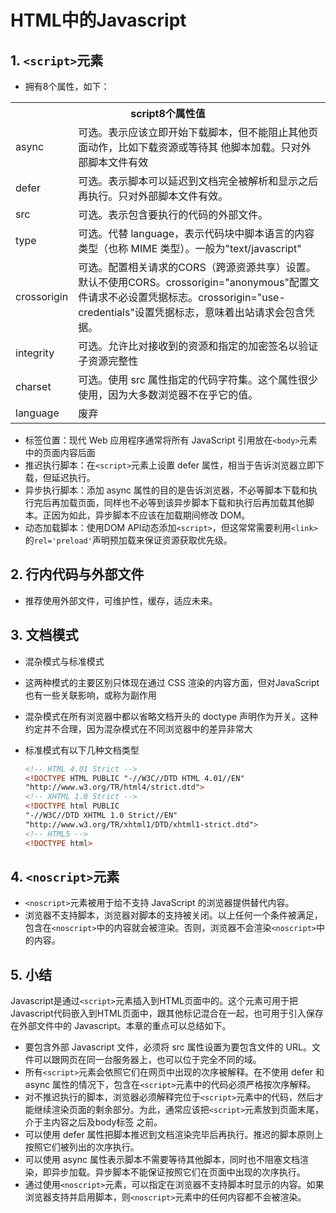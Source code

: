 # HTML中的Javascript

## 1. `<script>`元素

* 拥有8个属性，如下：
<table>
<tr>
    <th colspan="2" style="text-align:center">script8个属性值</th>
</tr>
<tr>
    <td>async</td>
    <td>可选。表示应该立即开始下载脚本，但不能阻止其他页面动作，比如下载资源或等待其
他脚本加载。只对外部脚本文件有效</td>
</tr>
<tr>
    <td>defer</td>
    <td>可选。表示脚本可以延迟到文档完全被解析和显示之后再执行。只对外部脚本文件有效。</td>
</tr>
<tr>
    <td>src</td>
    <td>可选。表示包含要执行的代码的外部文件。</td>
</tr>
<tr>
    <td>type</td>
    <td>可选。代替 language，表示代码块中脚本语言的内容类型（也称 MIME 类型）。一般为"text/javascript"</td>
</tr>
<tr>
    <td>crossorigin</td>
    <td>可选。配置相关请求的CORS（跨源资源共享）设置。默认不使用CORS。crossorigin="anonymous"配置文件请求不必设置凭据标志。crossorigin="use-credentials"设置凭据标志，意味着出站请求会包含凭据。</td>
</tr>
<tr>
    <td>integrity</td>
    <td>可选。允许比对接收到的资源和指定的加密签名以验证子资源完整性</td>
</tr>
<tr>
    <td>charset</td>
    <td>可选。使用 src 属性指定的代码字符集。这个属性很少使用，因为大多数浏览器不在乎它的值。</td>
</tr>
<tr>
    <td>language</td>
    <td>废弃</td>
</tr>
</table>

* 标签位置：现代 Web 应用程序通常将所有 JavaScript 引用放在`<body>`元素中的页面内容后面
* 推迟执行脚本：在`<script>`元素上设置 defer 属性，相当于告诉浏览器立即下载，但延迟执行。
* 异步执行脚本：添加 async 属性的目的是告诉浏览器，不必等脚本下载和执行完后再加载页面，同样也不必等到该异步脚本下载和执行后再加载其他脚本。正因为如此，异步脚本不应该在加载期间修改 DOM。
* 动态加载脚本：使用DOM API动态添加`<script>`，但这常常需要利用`<link>`的`rel='preload'`声明预加载来保证资源获取优先级。

## 2. 行内代码与外部文件

* 推荐使用外部文件，可维护性，缓存，适应未来。

## 3. 文档模式

* 混杂模式与标准模式
* 这两种模式的主要区别只体现在通过 CSS 渲染的内容方面，但对JavaScript 也有一些关联影响，或称为副作用
* 混杂模式在所有浏览器中都以省略文档开头的 doctype 声明作为开关。这种约定并不合理，因为混杂模式在不同浏览器中的差异非常大
* 标准模式有以下几种文档类型

  ```html
  <!-- HTML 4.01 Strict -->
  <!DOCTYPE HTML PUBLIC "-//W3C//DTD HTML 4.01//EN"
  "http://www.w3.org/TR/html4/strict.dtd">
  <!-- XHTML 1.0 Strict -->
  <!DOCTYPE html PUBLIC
  "-//W3C//DTD XHTML 1.0 Strict//EN"
  "http://www.w3.org/TR/xhtml1/DTD/xhtml1-strict.dtd">
  <!-- HTML5 -->
  <!DOCTYPE html>
  ```

## 4. `<noscript>`元素

* `<noscript>`元素被用于给不支持 JavaScript 的浏览器提供替代内容。
* 浏览器不支持脚本，浏览器对脚本的支持被关闭。以上任何一个条件被满足，包含在`<noscript>`中的内容就会被渲染。否则，浏览器不会渲染`<noscript>`中的内容。

## 5. 小结

Javascript是通过`<script>`元素插入到HTML页面中的。这个元素可用于把 Javascript代码嵌入到HTML页面中，跟其他标记混合在一起，也可用于引入保存在外部文件中的 Javascript。本章的重点可以总结如下。

* 要包含外部 Javascript 文件，必须将 src 属性设置为要包含文件的 URL。文件可以跟网页在同一台服务器上，也可以位于完全不同的域。
* 所有`<script>`元素会依照它们在网页中出现的次序被解释。在不使用 defer 和 async 属性的情况下，包含在`<script>`元素中的代码必须严格按次序解释。
* 对不推迟执行的脚本，浏览器必须解释完位于`<script>`元素中的代码，然后才能继续渲染页面的剩余部分。为此，通常应该把`<script>`元素放到页面末尾，介于主内容之后及body标签
之前。
* 可以使用 defer 属性把脚本推迟到文档渲染完毕后再执行。推迟的脚本原则上按照它们被列出的次序执行。
* 可以使用 async 属性表示脚本不需要等待其他脚本，同时也不阻塞文档渲染，即异步加载。异步脚本不能保证按照它们在页面中出现的次序执行。
* 通过使用`<noscript>`元素，可以指定在浏览器不支持脚本时显示的内容。如果浏览器支持并启用脚本，则`<noscript>`元素中的任何内容都不会被渲染。
